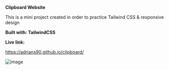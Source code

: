 **Clipboard Website**

This is a mini project created in order to practice Tailwind CSS & responsive design

**Built with: TailwindCSS**

**Live link:**

https://adrians90.github.io/clipboard/

![image](https://github.com/adrians90/clipboard/assets/128593202/cb2f1da0-7ef5-4351-9421-8e39c318e103)

